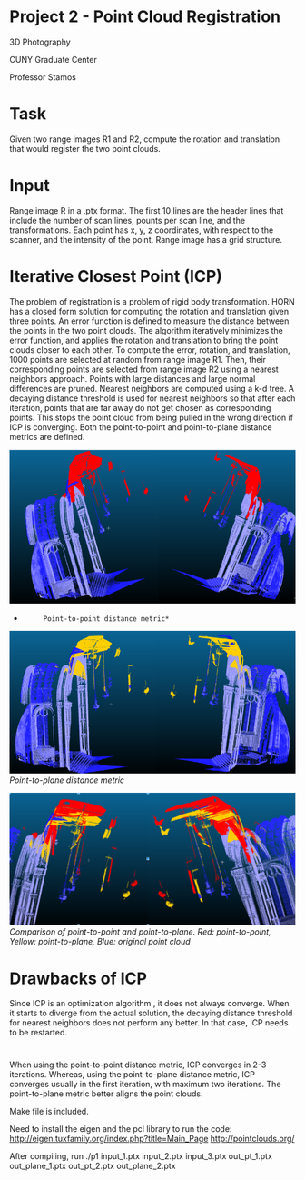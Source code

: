 # Project 2 - Point Cloud Registration
3D Photography

CUNY Graduate Center

Professor Stamos

# Task
Given two range images R1 and R2, compute the rotation and translation that would register the two point clouds. 

# Input
 Range image R in a .ptx format. The first 10 lines are the header lines that include the number of scan lines, pounts per scan line, and the transformations. Each point has x, y, z coordinates, with respect to the scanner, and the intensity of the point. Range image has a grid structure.

# Iterative Closest Point (ICP)
The problem of registration is a problem of rigid body transformation. HORN has a closed form solution for computing the rotation and translation given three points. An error function is defined to measure the distance between the points in the two point clouds. The algorithm iteratively minimizes the error function, and applies the rotation and translation to bring the point clouds closer to each other. To compute the error, rotation, and translation, 1000 points are selected at random from range image R1. Then, their corresponding points are selected from range image R2 using a nearest neighbors approach. Points with large distances and large normal differences are pruned. Nearest neighbors are computed using a k-d tree. A decaying distance threshold is used for nearest neighbors so that after each iteration, points that are far away do not get chosen as corresponding points. This stops the point cloud from being pulled in the wrong direction if ICP is converging. Both the point-to-point and point-to-plane distance metrics are defined. 

![](./pt-pt-1.png)
*          Point-to-point distance metric*

![](./pt-pl-1.png)
*Point-to-plane distance metric*

![](./pt-pt-pl-1.png)
*Comparison of point-to-point and point-to-plane.
 Red: point-to-point,
 Yellow: point-to-plane,
 Blue: original point cloud*

# Drawbacks of ICP
Since ICP is an optimization algorithm , it does not always converge. When it starts to diverge from the actual solution, the decaying distance threshold for nearest neighbors does not perform any better. In that case, ICP needs to be restarted. 

#
When using the point-to-point distance metric, ICP converges in 2-3 iterations. Whereas, using the point-to-plane distance metric, ICP converges usually in the first iteration, with maximum two iterations. The point-to-plane metric better aligns the point clouds. 

Make file is included. 

Need to install the eigen and the pcl library to run the code: 
http://eigen.tuxfamily.org/index.php?title=Main_Page
http://pointclouds.org/

After compiling, run ./p1 input_1.ptx input_2.ptx input_3.ptx out_pt_1.ptx out_plane_1.ptx out_pt_2.ptx out_plane_2.ptx

